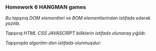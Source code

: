 ### Homework 6 HANGMAN games


*Bu tapşırıq DOM elementləri və BOM elementlərindən istifadə edərək yazılıb.*

*Tapşırıq HTML CSS JAVASCRİPT biliklərin istifadə olunaraq yığılıb:*


*Tapşırıqda algoritm-dən istifadə olunmuşdur:*



